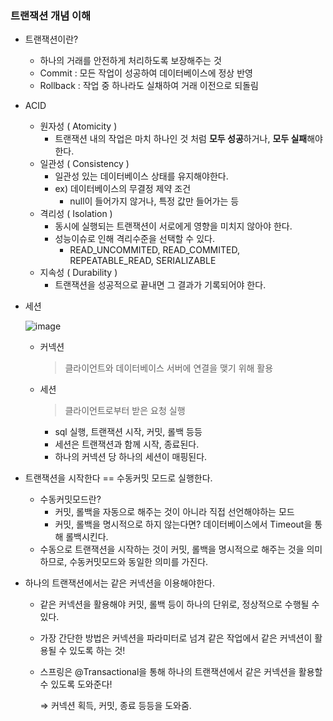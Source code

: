 ### 트랜잭션 개념 이해

- 트랜잭션이란?
    - 하나의 거래를 안전하게 처리하도록 보장해주는 것
    - Commit : 모든 작업이 성공하여 데이터베이스에 정상 반영
    - Rollback : 작업 중 하나라도 실채하여 거래 이전으로 되돌림


- ACID
    - 원자성 ( Atomicity )
        - 트랜잭션 내의 작업은 마치 하나인 것 처럼 **모두 성공**하거나, **모두 실패**해야한다.
    - 일관성 ( Consistency )
        - 일관성 있는 데이터베이스 상태를 유지해야한다.
        - ex) 데이터베이스의 무결정 제약 조건
            - null이 들어가지 않거나, 특정 값만 들어가는 등
    - 격리성 ( Isolation )
        - 동시에 실행되는 트랜잭션이 서로에게 영향을 미치지 않아야 한다.
        - 성능이슈로 인해 격리수준을 선택할 수 있다.
            - READ_UNCOMMITED, READ_COMMITED, REPEATABLE_READ, SERIALIZABLE
    - 지속성 ( Durability )
        - 트랜잭션을 성공적으로 끝내면 그 결과가 기록되어야 한다.


- 세션

  ![image](https://github.com/ulimy/study/assets/18046394/648b9095-83f3-4df6-aa47-d382ed1bbdda)

    - 커넥션

      > 클라이언트와 데이터베이스 서버에 연결을 맺기 위해 활용

    - 세션

      > 클라이언트로부터 받은 요청 실행
      >
        - sql 실행, 트랜잭션 시작, 커밋, 롤백 등등
        - 세션은 트랜잭션과 함께 시작, 종료된다.
        - 하나의 커넥션 당 하나의 세션이 매핑된다.


- 트랜잭션을 시작한다 == 수동커밋 모드로 실행한다.
    - 수동커밋모드란?
        - 커밋, 롤백을 자동으로 해주는 것이 아니라 직접 선언해야하는 모드
        - 커밋, 롤백을 명시적으로 하지 않는다면? 데이터베이스에서 Timeout을 통해 롤백시킨다.
    - 수동으로 트랜잭션을 시작하는 것이 커밋, 롤백을 명시적으로 해주는 것을 의미 하므로, 수동커밋모드와 동일한 의미를 가진다.


- 하나의 트랜잭션에서는 같은 커넥션을 이용해야한다.
    - 같은 커넥션을 활용해야 커밋, 롤백 등이 하나의 단위로, 정상적으로 수행될 수 있다.
    - 가장 간단한 방법은 커넥션을 파라미터로 넘겨 같은 작업에서 같은 커넥션이 활용될 수 있도록 하는 것!
    - 스프링은 @Transactional을 통해 하나의 트랜잭션에서 같은 커넥션을 활용할 수 있도록 도와준다!

      ⇒ 커넥션 획득, 커밋, 종료 등등을 도와줌.
